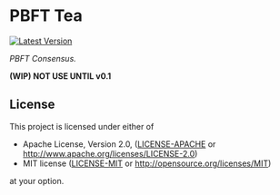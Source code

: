 # PBFT Tea
[![Latest Version](https://img.shields.io/badge/crates.io-v0.0.0-green.svg)](https://crates.io/crates/teatree)

*PBFT Consensus.*

**(WIP) NOT USE UNTIL v0.1**

## License

This project is licensed under either of

 * Apache License, Version 2.0, ([LICENSE-APACHE](LICENSE-APACHE) or
   http://www.apache.org/licenses/LICENSE-2.0)
 * MIT license ([LICENSE-MIT](LICENSE-MIT) or
   http://opensource.org/licenses/MIT)

at your option.
